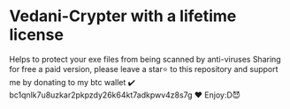 # Vedani-Crypter with a lifetime license
Helps to protect your exe files from being scanned by anti-viruses
Sharing for free a paid version, please leave a star⭐ to this repository and support me by donating to my btc wallet ✔️ bc1qnlk7u8uzkar2pkpzdy26k64kt7adkpwv4z8s7g ❤️
Enjoy:D😈
